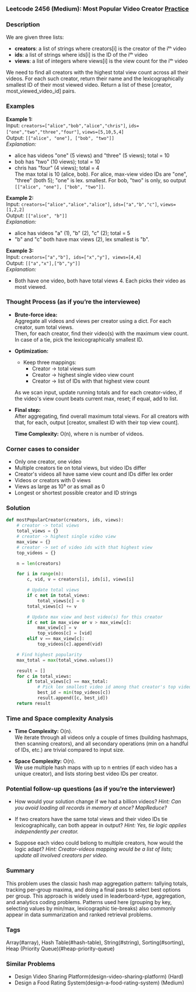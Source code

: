 ### Leetcode 2456 (Medium): Most Popular Video Creator [Practice](https://leetcode.com/problems/most-popular-video-creator)

### Description  
We are given three lists:  
- **creators**: a list of strings where creators[i] is the creator of the iᵗʰ video  
- **ids**: a list of strings where ids[i] is the ID of the iᵗʰ video  
- **views**: a list of integers where views[i] is the view count for the iᵗʰ video

We need to find all creators with the highest total view count across all their videos. For each such creator, return their name and the lexicographically smallest ID of their most viewed video. Return a list of these [creator, most_viewed_video_id] pairs.

### Examples  

**Example 1:**  
Input: `creators=["alice","bob","alice","chris"]`, `ids=["one","two","three","four"]`, `views=[5,10,5,4]`  
Output: `[["alice", "one"], ["bob", "two"]]`  
*Explanation:*
- alice has videos "one" (5 views) and "three" (5 views); total = 10
- bob has "two" (10 views); total = 10
- chris has "four" (4 views); total = 4  
The max total is 10 (alice, bob). For alice, max-view video IDs are "one", "three" (both 5); "one" is lex. smallest. For bob, "two" is only, so output `[["alice", "one"], ["bob", "two"]]`.

**Example 2:**  
Input: `creators=["alice","alice","alice"]`, `ids=["a","b","c"]`, `views=[1,2,2]`  
Output: `[["alice", "b"]]`  
*Explanation:*
- alice has videos "a" (1), "b" (2), "c" (2); total = 5
- "b" and "c" both have max views (2), lex smallest is "b".

**Example 3:**  
Input: `creators=["a","b"], ids=["x","y"], views=[4,4]`  
Output: `[["a","x"],["b","y"]]`  
*Explanation:*
- Both have one video, both have total views 4. Each picks their video as most viewed.

### Thought Process (as if you’re the interviewee)  

- **Brute-force idea:**  
  Aggregate all videos and views per creator using a dict. For each creator, sum total views.  
  Then, for each creator, find their video(s) with the maximum view count. In case of a tie, pick the lexicographically smallest ID.

- **Optimization:**  
  - Keep three mappings:
    - Creator → total views sum
    - Creator → highest single video view count
    - Creator → list of IDs with that highest view count

  As we scan input, update running totals and for each creator-video, if the video's view count beats current max, reset; if equal, add to list.

- **Final step:**  
  After aggregating, find overall maximum total views. For all creators with that, for each, output [creator, smallest ID with their top view count].

  **Time Complexity:** O(n), where n is number of videos.

### Corner cases to consider  
- Only one creator, one video
- Multiple creators tie on total views, but video IDs differ
- Creator's videos all have same view count and IDs differ lex order
- Videos or creators with 0 views
- Views as large as 10⁵ or as small as 0
- Longest or shortest possible creator and ID strings

### Solution

```python
def mostPopularCreator(creators, ids, views):
    # creator -> total views
    total_views = {}
    # creator -> highest single video view
    max_view = {}
    # creator -> set of video ids with that highest view
    top_videos = {}

    n = len(creators)

    for i in range(n):
        c, vid, v = creators[i], ids[i], views[i]

        # Update total views
        if c not in total_views:
            total_views[c] = 0
        total_views[c] += v

        # Update max view and best video(s) for this creator
        if c not in max_view or v > max_view[c]:
            max_view[c] = v
            top_videos[c] = [vid]
        elif v == max_view[c]:
            top_videos[c].append(vid)

    # Find highest popularity
    max_total = max(total_views.values())

    result = []
    for c in total_views:
        if total_views[c] == max_total:
            # Pick lex smallest video id among that creator's top videos
            best_id = min(top_videos[c])
            result.append([c, best_id])
    return result
```

### Time and Space complexity Analysis  

- **Time Complexity:** O(n).  
  We iterate through all videos only a couple of times (building hashmaps, then scanning creators), and all secondary operations (min on a handful of IDs, etc.) are trivial compared to input size.

- **Space Complexity:** O(n).  
  We use multiple hash maps with up to n entries (if each video has a unique creator), and lists storing best video IDs per creator.

### Potential follow-up questions (as if you’re the interviewer)  

- How would your solution change if we had a billion videos?
  *Hint: Can you avoid loading all records in memory at once? MapReduce?*

- If two creators have the same total views and their video IDs tie lexicographically, can both appear in output?
  *Hint: Yes, tie logic applies independently per creator.*

- Suppose each video could belong to multiple creators, how would the logic adapt?
  *Hint: Creator-videos mapping would be a list of lists; update all involved creators per video.*

### Summary
This problem uses the classic hash map aggregation pattern: tallying totals, tracking per-group maxima, and doing a final pass to select best options per group. This approach is widely used in leaderboard-type, aggregation, and analytics coding problems. Patterns used here (grouping by key, selecting values by min/max, lexicographic tie-breaks) also commonly appear in data summarization and ranked retrieval problems.

### Tags
Array(#array), Hash Table(#hash-table), String(#string), Sorting(#sorting), Heap (Priority Queue)(#heap-priority-queue)

### Similar Problems
- Design Video Sharing Platform(design-video-sharing-platform) (Hard)
- Design a Food Rating System(design-a-food-rating-system) (Medium)